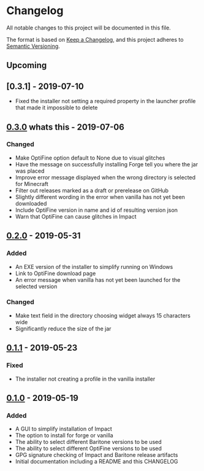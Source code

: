 # Changelog
All notable changes to this project will be documented in this file.

The format is based on [Keep a Changelog](https://keepachangelog.com/en/1.0.0/),
and this project adheres to [Semantic Versioning](https://semver.org/spec/v2.0.0.html).

## Upcoming

## [0.3.1] - 2019-07-10
- Fixed the installer not setting a required property in the launcher profile that made it impossible to delete

## [0.3.0] whats this - 2019-07-06

### Changed
- Make OptiFine option default to None due to visual glitches
- Have the message on successfully installing Forge tell you where the jar was placed
- Improve error message displayed when the wrong directory is selected for Minecraft
- Filter out releases marked as a draft or prerelease on GitHub
- Slightly different wording in the error when vanilla has not yet been downloaded
- Include OptiFine version in name and id of resulting version json
- Warn that OptiFine can cause glitches in Impact

## [0.2.0] - 2019-05-31

### Added
- An EXE version of the installer to simplify running on Windows
- Link to OptiFine download page
- An error message when vanilla has not yet been launched for the selected version

### Changed
- Make text field in the directory choosing widget always 15 characters wide
- Significantly reduce the size of the jar

## [0.1.1] - 2019-05-23

### Fixed
- The installer not creating a profile in the vanilla installer

## [0.1.0] - 2019-05-19

### Added
- A GUI to simplify installation of Impact
- The option to install for forge or vanilla
- The ability to select different Baritone versions to be used
- The ability to select different OptiFine versions to be used
- GPG signature checking of Impact and Baritone release artifacts
- Initial documentation including a README and this CHANGELOG

[Unreleased]: https://github.com/ImpactDevelopment/Installer/compare/0.3.1...HEAD
[0.3.0]: https://github.com/ImpactDevelopment/Installer/releases/tag/0.3.1
[0.3.0]: https://github.com/ImpactDevelopment/Installer/releases/tag/0.3.0
[0.2.0]: https://github.com/ImpactDevelopment/Installer/releases/tag/0.2.0
[0.1.1]: https://github.com/ImpactDevelopment/Installer/releases/tag/0.1.1
[0.1.0]: https://github.com/ImpactDevelopment/Installer/releases/tag/0.1.0